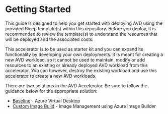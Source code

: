 # Getting Started

This guide is designed to help you get started with deploying AVD using the provided Bicep template(s) within this repository. Before you deploy, it is recommended to review the template(s) to understand the resources that will be deployed and the associated costs.

This accelerator is to be used as starter kit and you can expand its functionality by developing your own deployments. It is meant for creating a new AVD workload, so it cannot be used to maintain, modify or add resources to an existing or already deployed AVD workload from this accelerator. You can however, destroy the existing workload and use this accelerator to create a new AVD workloads.

There are two solutions in the AVD Accelerator. Be sure to follow the guidance below for the appropriate solution:

- [Baseline](./getting-started-baseline.md) - Azure Virtual Desktop
- [Custom Image Build](./getting-started-custom-image-build.md) - Image Management using Azure Image Builder
